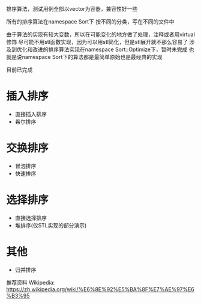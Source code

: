

排序算法，测试用例全部以vector为容器，兼容性好一些

所有的排序算法在namespace Sort下
按不同的分类，写在不同的文件中


由于算法的实现有较大变数，所以在可能变化的地方做了处理，注释或者用virtual修饰
尽可能不用stl函数实现，因为可以用stl简化，但是stl展开就不那么容易了
涉及到优化和改进的排序算法实现在namespace Sort::Optimize下，暂时未完成
也就是说namespace Sort下的算法都是最简单原始也是最经典的实现

目前已完成
# 插入排序
- 直接插入排序
- 希尔排序

# 交换排序
- 冒泡排序
- 快速排序

# 选择排序
- 直接选择排序
- 堆排序(仅STL实现的部分演示)

# 其他
- 归并排序


推荐资料
Wikipedia: https://zh.wikipedia.org/wiki/%E6%8E%92%E5%BA%8F%E7%AE%97%E6%B3%95
